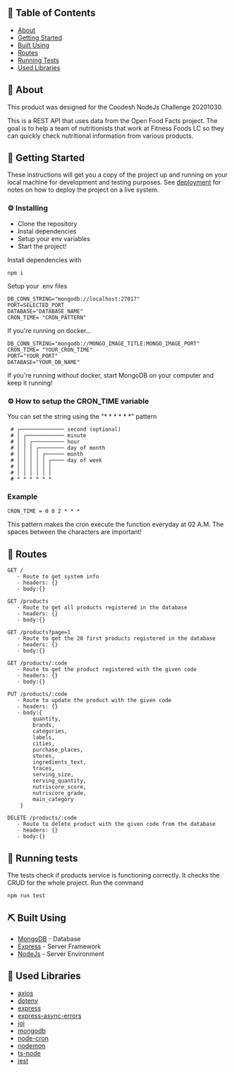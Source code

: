 ## 📝 Table of Contents

- [About](#about)
- [Getting Started](#getting_started)
- [Built Using](#built_using)
- [Routes](#routes)
- [Running Tests](#tests)
- [Used Libraries](#libraries)

## 📖 About <a name = "about"></a>

This product was designed for the Coodesh NodeJs Challenge 20201030.

This is a REST API that uses data from the Open Food Facts project. The goal is to help a team of nutritionists that work at Fitness Foods LC so they can quickly check nutritional information from various products.

## 🏁 Getting Started <a name = "getting_started"></a>

These instructions will get you a copy of the project up and running on your local machine for development and testing purposes. See [deployment](#deployment) for notes on how to deploy the project on a live system.

### ⚙️ Installing

- Clone the repository
- Instal dependencies
- Setup your env variables
- Start the project!

Install dependencies with

```
npm i
```

Setup your .env files

```
DB_CONN_STRING="mongodb://localhost:27017"
PORT=SELECTED_PORT
DATABASE="DATABASE_NAME"
CRON_TIME= "CRON_PATTERN"
```

If you're running on docker...

```
DB_CONN_STRING="mongodb://MONGO_IMAGE_TITLE:MONGO_IMAGE_PORT"
CRON_TIME= "YOUR_CRON_TIME"
PORT="YOUR_PORT"
DATABASE="YOUR_DB_NAME"
```

If you're running without docker, start MongoDB on your computer and keep it running!

### ⚙️ How to setup the CRON_TIME variable

You can set the string using the "\* \* \* \* \* \*" pattern

```
 # ┌────────────── second (optional)
 # │ ┌──────────── minute
 # │ │ ┌────────── hour
 # │ │ │ ┌──────── day of month
 # │ │ │ │ ┌────── month
 # │ │ │ │ │ ┌──── day of week
 # │ │ │ │ │ │
 # │ │ │ │ │ │
 # * * * * * *
```

### Example

```
CRON_TIME = 0 0 2 * * *
```

This pattern makes the cron execute the function everyday at 02 A.M. The spaces between the characters are important!

## 🚀 Routes <a name = "routes"></a>

```
GET /
   - Route to get system info
   - headers: {}
   - body:{}
```

```
GET /products
   - Route to get all products registered in the database
   - headers: {}
   - body:{}
```

```
GET /products?page=1
   - Route to get the 20 first products registered in the database
   - headers: {}
   - body:{}
```

```
GET /products/:code
   - Route to get the product registered with the given code
   - headers: {}
   - body:{}
```

```
PUT /products/:code
   - Route to update the product with the given code
   - headers: {}
   - body:{
        quantity,
        brands,
        categories,
        labels,
        cities,
        purchase_places,
        stores,
        ingredients_text,
        traces,
        serving_size,
        serving_quantity,
        nutriscore_score,
        nutriscore_grade,
        main_category
    }
```

```
DELETE /products/:code
   - Route to delete product with the given code from the database
   - headers: {}
   - body:{}
```

## 🔧 Running tests <a name = "tests"></a>

The tests check if products service is functioning correctly. It checks the CRUD for the whole project. Run the command

```
npm run test
```

## ⛏️ Built Using <a name = "built_using"></a>

- [MongoDB](https://www.mongodb.com/) - Database
- [Express](https://expressjs.com/) - Server Framework
- [NodeJs](https://nodejs.org/en/) - Server Environment

## 📕 Used Libraries <a name = "libraries"></a>

- [axios](https://www.npmjs.com/package/axios)
- [dotenv](https://www.npmjs.com/package/dotenv)
- [express](https://www.npmjs.com/package/express)
- [express-async-errors](https://www.npmjs.com/package/express-async-errors)
- [joi](https://www.npmjs.com/package/joi)
- [mongodb](https://www.npmjs.com/package/mongodb)
- [node-cron](https://www.npmjs.com/package/node-cron)
- [nodemon](https://www.npmjs.com/package/nodemon)
- [ts-node](https://www.npmjs.com/package/ts-node)
- [jest](https://www.npmjs.com/package/jest)
